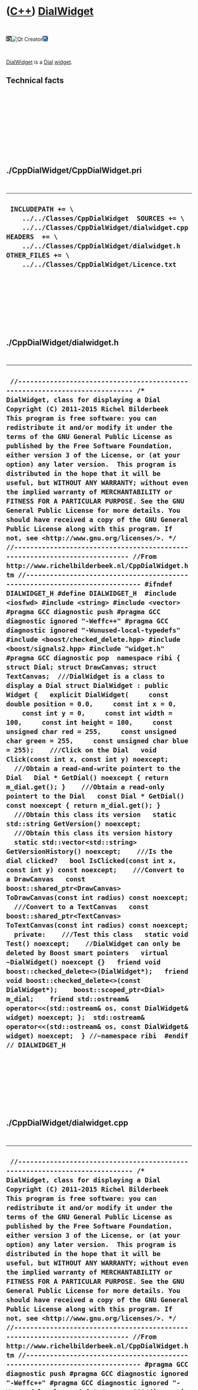 



 

 

 

 

 

([C++](Cpp.htm)) [DialWidget](CppDialWidget.htm)
================================================

 

![STL](PicStl.png)![Qt
Creator](PicQtCreator.png)![Lubuntu](PicLubuntu.png)

 

[DialWidget](CppDialWidget.htm) is a [Dial](CppDial.htm)
[widget](CppWidget.htm).

Technical facts
---------------

 

 

 

 

 

 

./CppDialWidget/CppDialWidget.pri
---------------------------------

 

  --------------------------------------------------------------------------------------------------------------------------------------------------------------------------------------------------------------------------------------------
  ` INCLUDEPATH += \     ../../Classes/CppDialWidget  SOURCES += \     ../../Classes/CppDialWidget/dialwidget.cpp  HEADERS  += \     ../../Classes/CppDialWidget/dialwidget.h  OTHER_FILES += \     ../../Classes/CppDialWidget/Licence.txt`
  --------------------------------------------------------------------------------------------------------------------------------------------------------------------------------------------------------------------------------------------

 

 

 

 

 

./CppDialWidget/dialwidget.h
----------------------------

 

  ---------------------------------------------------------------------------------------------------------------------------------------------------------------------------------------------------------------------------------------------------------------------------------------------------------------------------------------------------------------------------------------------------------------------------------------------------------------------------------------------------------------------------------------------------------------------------------------------------------------------------------------------------------------------------------------------------------------------------------------------------------------------------------------------------------------------------------------------------------------------------------------------------------------------------------------------------------------------------------------------------------------------------------------------------------------------------------------------------------------------------------------------------------------------------------------------------------------------------------------------------------------------------------------------------------------------------------------------------------------------------------------------------------------------------------------------------------------------------------------------------------------------------------------------------------------------------------------------------------------------------------------------------------------------------------------------------------------------------------------------------------------------------------------------------------------------------------------------------------------------------------------------------------------------------------------------------------------------------------------------------------------------------------------------------------------------------------------------------------------------------------------------------------------------------------------------------------------------------------------------------------------------------------------------------------------------------------------------------------------------------------------------------------------------------------------------------------------------------------------------------------------------------------------------------------------------------------------------------------------------------------------------------------------------------------------------------------------------------------------------------------------------------------------------------------------------------------------------------------------------------------------------------------------------------------------------------------------------------------------------------------------------------------------------------------------------------------------------------------------------------------------------------------------------------------
  ` //--------------------------------------------------------------------------- /* DialWidget, class for displaying a Dial Copyright (C) 2011-2015 Richel Bilderbeek  This program is free software: you can redistribute it and/or modify it under the terms of the GNU General Public License as published by the Free Software Foundation, either version 3 of the License, or (at your option) any later version.  This program is distributed in the hope that it will be useful, but WITHOUT ANY WARRANTY; without even the implied warranty of MERCHANTABILITY or FITNESS FOR A PARTICULAR PURPOSE. See the GNU General Public License for more details. You should have received a copy of the GNU General Public License along with this program. If not, see <http://www.gnu.org/licenses/>. */ //--------------------------------------------------------------------------- //From http://www.richelbilderbeek.nl/CppDialWidget.htm //--------------------------------------------------------------------------- #ifndef DIALWIDGET_H #define DIALWIDGET_H  #include <iosfwd> #include <string> #include <vector>  #pragma GCC diagnostic push #pragma GCC diagnostic ignored "-Weffc++" #pragma GCC diagnostic ignored "-Wunused-local-typedefs" #include <boost/checked_delete.hpp> #include <boost/signals2.hpp> #include "widget.h" #pragma GCC diagnostic pop  namespace ribi {  struct Dial; struct DrawCanvas; struct TextCanvas;  ///DialWidget is a class to display a Dial struct DialWidget : public Widget {   explicit DialWidget(     const double position = 0.0,     const int x = 0,     const int y = 0,     const int width = 100,     const int height = 100,     const unsigned char red = 255,     const unsigned char green = 255,     const unsigned char blue = 255);    ///Click on the Dial   void Click(const int x, const int y) noexcept;    ///Obtain a read-and-write pointert to the Dial   Dial * GetDial() noexcept { return m_dial.get(); }    ///Obtain a read-only pointert to the Dial   const Dial * GetDial() const noexcept { return m_dial.get(); }    ///Obtain this class its version   static std::string GetVersion() noexcept;    ///Obtain this class its version history   static std::vector<std::string> GetVersionHistory() noexcept;    ///Is the dial clicked?   bool IsClicked(const int x, const int y) const noexcept;    ///Convert to a DrawCanvas   const boost::shared_ptr<DrawCanvas> ToDrawCanvas(const int radius) const noexcept;    ///Convert to a TextCanvas   const boost::shared_ptr<TextCanvas> ToTextCanvas(const int radius) const noexcept;    private:    ///Test this class   static void Test() noexcept;    //DialWidget can only be deleted by Boost smart pointers   virtual ~DialWidget() noexcept {}   friend void boost::checked_delete<>(DialWidget*);   friend void boost::checked_delete<>(const DialWidget*);    boost::scoped_ptr<Dial> m_dial;    friend std::ostream& operator<<(std::ostream& os, const DialWidget& widget) noexcept; };  std::ostream& operator<<(std::ostream& os, const DialWidget& widget) noexcept;  } //~namespace ribi  #endif // DIALWIDGET_H`
  ---------------------------------------------------------------------------------------------------------------------------------------------------------------------------------------------------------------------------------------------------------------------------------------------------------------------------------------------------------------------------------------------------------------------------------------------------------------------------------------------------------------------------------------------------------------------------------------------------------------------------------------------------------------------------------------------------------------------------------------------------------------------------------------------------------------------------------------------------------------------------------------------------------------------------------------------------------------------------------------------------------------------------------------------------------------------------------------------------------------------------------------------------------------------------------------------------------------------------------------------------------------------------------------------------------------------------------------------------------------------------------------------------------------------------------------------------------------------------------------------------------------------------------------------------------------------------------------------------------------------------------------------------------------------------------------------------------------------------------------------------------------------------------------------------------------------------------------------------------------------------------------------------------------------------------------------------------------------------------------------------------------------------------------------------------------------------------------------------------------------------------------------------------------------------------------------------------------------------------------------------------------------------------------------------------------------------------------------------------------------------------------------------------------------------------------------------------------------------------------------------------------------------------------------------------------------------------------------------------------------------------------------------------------------------------------------------------------------------------------------------------------------------------------------------------------------------------------------------------------------------------------------------------------------------------------------------------------------------------------------------------------------------------------------------------------------------------------------------------------------------------------------------------------------------------

 

 

 

 

 

./CppDialWidget/dialwidget.cpp
------------------------------

 

  -------------------------------------------------------------------------------------------------------------------------------------------------------------------------------------------------------------------------------------------------------------------------------------------------------------------------------------------------------------------------------------------------------------------------------------------------------------------------------------------------------------------------------------------------------------------------------------------------------------------------------------------------------------------------------------------------------------------------------------------------------------------------------------------------------------------------------------------------------------------------------------------------------------------------------------------------------------------------------------------------------------------------------------------------------------------------------------------------------------------------------------------------------------------------------------------------------------------------------------------------------------------------------------------------------------------------------------------------------------------------------------------------------------------------------------------------------------------------------------------------------------------------------------------------------------------------------------------------------------------------------------------------------------------------------------------------------------------------------------------------------------------------------------------------------------------------------------------------------------------------------------------------------------------------------------------------------------------------------------------------------------------------------------------------------------------------------------------------------------------------------------------------------------------------------------------------------------------------------------------------------------------------------------------------------------------------------------------------------------------------------------------------------------------------------------------------------------------------------------------------------------------------------------------------------------------------------------------------------------------------------------------------------------------------------------------------------------------------------------------------------------------------------------------------------------------------------------------------------------------------------------------------------------------------------------------------------------------------------------------------------------------------------------------------------------------------------------------------------------------------------------------------------------------------------------------------------------------------------------------------------------------------------------------------------------------------------------------------------------------------------------------------------------------------------------------------------------------------------------------------------------------------------------------------------------------------------------------------------------------------------------------------------------------------------------------------------------------------------------------------------------------------------------------------------------------------------------------------------------------------------------------------------------------------------------------------------------------------------------------------------------------------------------------------------------------------------------------------------------------------------------------------------------------------------------------------------------------------------------------------------------------------------------------------------------------------------------------------------------------------------------------------------------------------------------------------------------------------------------------------------------------------------------------------------------------------------------------------------------------------------------------------------------------------------------------------------------------------------------------------------------------------------------------------------------------------------------------------------------------------------------------------------------------------------------------------------------------------------------------------------------------------------------------------------------------------------------------------------------------------------------------------------------------------------------------------------------------------------------------------------------------------------------------------------------------------------------------------------------------------------------------------------------------------------------------------------------------------------------------------------------------------------------------------------------------------------------------------------------------------------------------------------------------------------------------------------------------------------------------------------------------------------------------------------------------------------------------------------------------------------------------------------------------------------------------------------------------------------------------------------------------------------------------------------------------------------------------------------------------------------------------------------------------------------------------------------------------------------------------------------------------------------------------------------------------------------------------------------------------------------------------------------------------------------------------------------------------------------------------------------------------------------------------------------------------------------------------------------------------------------------------------------------------------------------------------------------------------------------------------------------------------------------------------------------------------------------------------------------------------------------------------------------------------------------------------------------------------------------------------------------------------------------------------------------------------------------------------------------------------------------------------------------------------------------------------------------------------------------------------------------------------------------------------------------------------------------------------------------------------------------------------------------------------------------------------------------------------------------------------------------------------------------------------------------------------------------------------------------------------------------------------------------------------------------------------------------------------------------------------------------------------------------------------------------------------------------------------------------------------------------------------------------
  ` //--------------------------------------------------------------------------- /* DialWidget, class for displaying a Dial Copyright (C) 2011-2015 Richel Bilderbeek  This program is free software: you can redistribute it and/or modify it under the terms of the GNU General Public License as published by the Free Software Foundation, either version 3 of the License, or (at your option) any later version.  This program is distributed in the hope that it will be useful, but WITHOUT ANY WARRANTY; without even the implied warranty of MERCHANTABILITY or FITNESS FOR A PARTICULAR PURPOSE. See the GNU General Public License for more details. You should have received a copy of the GNU General Public License along with this program. If not, see <http://www.gnu.org/licenses/>. */ //--------------------------------------------------------------------------- //From http://www.richelbilderbeek.nl/CppDialWidget.htm //--------------------------------------------------------------------------- #pragma GCC diagnostic push #pragma GCC diagnostic ignored "-Weffc++" #pragma GCC diagnostic ignored "-Wunused-local-typedefs" #pragma GCC diagnostic ignored "-Wunused-but-set-parameter" #include "dialwidget.h"  #include <cassert> #include <cmath> #include <iostream>  #include <boost/numeric/conversion/cast.hpp> #include <boost/math/constants/constants.hpp>  #include "dial.h" #include "drawcanvas.h" #include "geometry.h" #include "testtimer.h" #include "trace.h" #include "textcanvas.h"  #pragma GCC diagnostic pop  ribi::DialWidget::DialWidget(   const double position,   const int x,   const int y,   const int width,   const int height,   const unsigned char red,   const unsigned char green,   const unsigned char blue)   : m_dial(new Dial(position,red,green,blue)) {   #ifndef NDEBUG   Test();   #endif   this->SetGeometry(Geometry().CreateRect(x,y,width,height)); }  void ribi::DialWidget::Click(const int x,const int y) noexcept {   if (!IsClicked(x,y)) return;   const Geometry h; //Helper   const auto g(GetGeometry());   const int midx = h.GetLeft(g) + (h.GetWidth( g) / 2);   const int midy = h.GetTop( g) + (h.GetHeight(g) / 2);   const double dx = boost::numeric_cast<double>(x - midx);   const double dy = boost::numeric_cast<double>(y - midy);   const double angle = Geometry().GetAngleClockScreen(dx,dy);   const double pi = boost::math::constants::pi<double>();   const double position = angle / (2.0 * pi);   assert(position >= 0.0);   assert(position <= 1.0);   m_dial->SetPosition(position); }  std::string ribi::DialWidget::GetVersion() noexcept {   return "2.5"; }  std::vector<std::string> ribi::DialWidget::GetVersionHistory() noexcept {   return {     "2011-07-03: Version 1.0: initial version",     "2011-08-07: Version 2.0: conformized architure for MysteryMachine",     "2011-08-20: Version 2.1: added operator<<",     "2011-08-31: Version 2.2: allow changing the dial its color",     "2011-09-08: Version 2.3: check for clicking on the dial, instead of its rectangle",     "2013-04-30: Version 2.4: added testing, fixed bug in GetAngle",     "2014-03-28: Version 2.5: replaced custom Rect class by Boost.Geometry",   }; }  bool ribi::DialWidget::IsClicked(const int x, const int y) const noexcept {   const Geometry h; //Helper   const auto g(GetGeometry());   const double widget_midx     = boost::numeric_cast<double>(GetLeft())     + (boost::numeric_cast<double>(h.GetWidth(g)) / 2.0);   const double widget_midy     = boost::numeric_cast<double>(h.GetTop(g))     + (boost::numeric_cast<double>(h.GetHeight(g)) / 2.0);   const double x_d = boost::numeric_cast<double>(x);   const double y_d = boost::numeric_cast<double>(y);   return Geometry().GetDistance(x_d - widget_midx, y_d - widget_midy)     < (boost::numeric_cast<double>(h.GetWidth(g)) / 2.0); }  void ribi::DialWidget::Test() noexcept {   {     static bool is_tested{false};     if (is_tested) return;     is_tested = true;   }   {     DrawCanvas();     TextCanvas();     Geometry();   }   const TestTimer test_timer(__func__,__FILE__,1.0);   {     const boost::shared_ptr<DialWidget> w(new DialWidget);     assert(w->GetDial());     for (double position = 0.0; position < 1.0; position += 0.0625)     {       w->GetDial()->SetPosition(position);       std::stringstream s;       s << '\n' << (*w->ToTextCanvas(4));       assert(!s.str().empty());        s << '\n' << (*w->ToDrawCanvas(4));       assert(!s.str().empty());       //TRACE(s.str());     }   } }  const boost::shared_ptr<ribi::DrawCanvas> ribi::DialWidget::ToDrawCanvas(const int radius) const noexcept {   assert(radius > 1);   boost::shared_ptr<ribi::DrawCanvas> canvas(     new DrawCanvas(1+(radius*2),1+(radius*2))   );   const double pi = boost::math::constants::pi<double>();    //Circle   {     const double midx = static_cast<double>(radius);     const double midy = static_cast<double>(radius);     const double ray = static_cast<double>(radius);     canvas->DrawCircle(midx,midy,ray);   }   //Pointer   {     const double midx = static_cast<double>(radius);     const double midy = static_cast<double>(radius);     const double angle = GetDial()->GetPosition() * 2.0 * pi;     const double ray = static_cast<double>(radius);     const double x = midx + (std::sin(angle) * ray);     const double y = midy - (std::cos(angle) * ray);     canvas->DrawLine(midx,midy,x,y);   }   return canvas; }  const boost::shared_ptr<ribi::TextCanvas> ribi::DialWidget::ToTextCanvas(const int radius) const noexcept {   assert(radius > 1);   boost::shared_ptr<ribi::TextCanvas> canvas(     new TextCanvas(1+(radius*2),1+(radius*2))   );   const double pi = boost::math::constants::pi<double>();    //Circle   {     const int n_steps = std::ceil(2.0 * pi * static_cast<double>(radius));     for (int i=0; i!=n_steps; ++i)     {       const double f = static_cast<double>(i) / static_cast<double>(n_steps);       const double angle = f * 2.0 * pi;       const double midx = static_cast<double>(radius);       const double midy = static_cast<double>(radius);       const double ray = static_cast<double>(radius);       const int x = static_cast<int>(std::round(midx + (std::sin(angle) * ray)));       const int y = static_cast<int>(std::round(midy - (std::cos(angle) * ray)));       canvas->PutChar(x,y,'*');     }   }   //Pointer   {     char c = ' ';     // modulo 8 as module 16 would result in a switch statement with case 0+x == case 8+x     const int quadrant = (static_cast<int>(GetDial()->GetPosition() * 16.0) % 16) % 8;      switch (quadrant)     {       case  0: c = '|'; break;       case  1: c = '/'; break;       case  2: c = '/'; break;       case  3: c = '-'; break;       case  4: c = '-'; break;       case  5: c = '\\'; break;       case  6: c = '\\'; break;       case  7: c = '|'; break;       default: assert(!"Should not get here");     }      const int n_steps = radius;     for (int i=0; i!=n_steps; ++i)     {       const double angle = GetDial()->GetPosition() * 2.0 * pi;       assert(angle >= 0.0 * pi);       assert(angle <= 2.0 * pi);       const double midx = static_cast<double>(radius);       const double midy = static_cast<double>(radius);       const double ray = static_cast<double>(i);       const int x = static_cast<int>(std::round(midx + (std::sin(angle) * ray)));       const int y = static_cast<int>(std::round(midy - (std::cos(angle) * ray)));       canvas->PutChar(x,y,c);     }    }   return canvas; }  std::ostream& ribi::operator<<(std::ostream& os, const DialWidget& widget) noexcept {   os     << "<DialWidget>"     << *widget.m_dial     //<< widget.GetGeometry()     << "</DialWidget>"   ;   return os; }`
  -------------------------------------------------------------------------------------------------------------------------------------------------------------------------------------------------------------------------------------------------------------------------------------------------------------------------------------------------------------------------------------------------------------------------------------------------------------------------------------------------------------------------------------------------------------------------------------------------------------------------------------------------------------------------------------------------------------------------------------------------------------------------------------------------------------------------------------------------------------------------------------------------------------------------------------------------------------------------------------------------------------------------------------------------------------------------------------------------------------------------------------------------------------------------------------------------------------------------------------------------------------------------------------------------------------------------------------------------------------------------------------------------------------------------------------------------------------------------------------------------------------------------------------------------------------------------------------------------------------------------------------------------------------------------------------------------------------------------------------------------------------------------------------------------------------------------------------------------------------------------------------------------------------------------------------------------------------------------------------------------------------------------------------------------------------------------------------------------------------------------------------------------------------------------------------------------------------------------------------------------------------------------------------------------------------------------------------------------------------------------------------------------------------------------------------------------------------------------------------------------------------------------------------------------------------------------------------------------------------------------------------------------------------------------------------------------------------------------------------------------------------------------------------------------------------------------------------------------------------------------------------------------------------------------------------------------------------------------------------------------------------------------------------------------------------------------------------------------------------------------------------------------------------------------------------------------------------------------------------------------------------------------------------------------------------------------------------------------------------------------------------------------------------------------------------------------------------------------------------------------------------------------------------------------------------------------------------------------------------------------------------------------------------------------------------------------------------------------------------------------------------------------------------------------------------------------------------------------------------------------------------------------------------------------------------------------------------------------------------------------------------------------------------------------------------------------------------------------------------------------------------------------------------------------------------------------------------------------------------------------------------------------------------------------------------------------------------------------------------------------------------------------------------------------------------------------------------------------------------------------------------------------------------------------------------------------------------------------------------------------------------------------------------------------------------------------------------------------------------------------------------------------------------------------------------------------------------------------------------------------------------------------------------------------------------------------------------------------------------------------------------------------------------------------------------------------------------------------------------------------------------------------------------------------------------------------------------------------------------------------------------------------------------------------------------------------------------------------------------------------------------------------------------------------------------------------------------------------------------------------------------------------------------------------------------------------------------------------------------------------------------------------------------------------------------------------------------------------------------------------------------------------------------------------------------------------------------------------------------------------------------------------------------------------------------------------------------------------------------------------------------------------------------------------------------------------------------------------------------------------------------------------------------------------------------------------------------------------------------------------------------------------------------------------------------------------------------------------------------------------------------------------------------------------------------------------------------------------------------------------------------------------------------------------------------------------------------------------------------------------------------------------------------------------------------------------------------------------------------------------------------------------------------------------------------------------------------------------------------------------------------------------------------------------------------------------------------------------------------------------------------------------------------------------------------------------------------------------------------------------------------------------------------------------------------------------------------------------------------------------------------------------------------------------------------------------------------------------------------------------------------------------------------------------------------------------------------------------------------------------------------------------------------------------------------------------------------------------------------------------------------------------------------------------------------------------------------------------------------------------------------------------------------------------------------------------------------------------------------------------------------------------------------

 

 

 

 

 





 




This page has been created by the [tool](Tools.htm)
[CodeToHtml](ToolCodeToHtml.htm)
